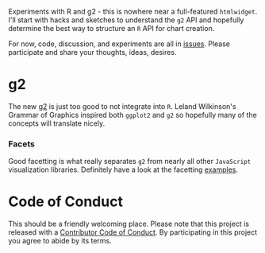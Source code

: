 Experiments with R and g2 - this is nowhere near a full-featured `htmlwidget`.  I'll start with hacks and sketches to understand the `g2` API and hopefully determine the best way to structure an `R` API for chart creation.

For now, code, discussion, and experiments are all in [issues](https://github.com/timelyportfolio/g2r/issues).  Please participate and share your thoughts, ideas, desires.

# g2

The new [g2](https://github.com/antvis/g2) is just too good to not integrate into `R`.  Leland Wilkinson's Grammar of Graphics inspired both `ggplot2` and `g2` so hopefully many of the concepts will translate nicely.

### Facets

Good facetting is what really separates `g2` from nearly all other `JavaScript` visualization libraries.  Definitely have a look at the facetting [examples](https://antv.alipay.com/zh-cn/g2/3.x/demo/index.html#_%E5%88%86%E9%9D%A2).

# Code of Conduct

This should be a friendly welcoming place.  Please note that this project is released with a [Contributor Code of Conduct](CONDUCT.md). By participating in this project you agree to abide by its terms.
